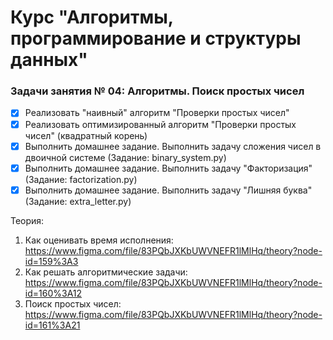 # Курс "Алгоритмы, программирование и структуры данных"

### Задачи занятия № 04: Алгоритмы. Поиск простых чисел

- [X] Реализовать "наивный" алгоритм "Проверки простых чисел"
- [X] Реализовать оптимизированный алгоритм "Проверки простых чисел" (квадратный корень)
- [X] Выполнить домашнее задание. Выполнить задачу сложения чисел в двоичной системе (Задание: binary_system.py)
- [X] Выполнить домашнее задание. Выполнить задачу "Факторизация" (Задание: factorization.py)
- [X] Выполнить домашнее задание. Выполнить задачу "Лишняя буква" (Задание: extra_letter.py)

Теория: 
1. Как оценивать время исполнения: https://www.figma.com/file/83PQbJXKbUWVNEFR1lMlHq/theory?node-id=159%3A3
2. Как решать алгоритмические задачи: https://www.figma.com/file/83PQbJXKbUWVNEFR1lMlHq/theory?node-id=160%3A12
3. Поиск простых чисел: https://www.figma.com/file/83PQbJXKbUWVNEFR1lMlHq/theory?node-id=161%3A21